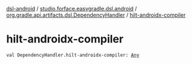 [dsl-android](../../index.md) / [studio.forface.easygradle.dsl.android](../index.md) / [org.gradle.api.artifacts.dsl.DependencyHandler](index.md) / [hilt-androidx-compiler](./hilt-androidx-compiler.md)

# hilt-androidx-compiler

`val DependencyHandler.hilt-androidx-compiler: `[`Any`](https://kotlinlang.org/api/latest/jvm/stdlib/kotlin/-any/index.html)